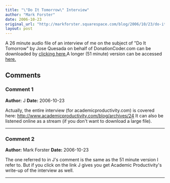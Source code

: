 ```yaml
---
title: "\"Do It Tomorrow\" Interview"
author: "Mark Forster"
date: 2006-10-23
original_url: "http://markforster.squarespace.com/blog/2006/10/23/do-it-tomorrow-interview.html"
layout: post
---
```


A 26 minute audio file of an interview of me on the subject of "Do It Tomorrow" by Jose Quesada on behalf of DonationCoder.com can be downloaded by [clicking here.](/storage/dcpodcast6_64_22.mp3)A longer (51 minute) version can be accessed [here.](http://www.academicproductivity.com/audio/ap.com-Mark-Forster-Interview.mp3)

## Comments

### Comment 1
**Author:** J
**Date:** 2006-10-23

Actually, the entire interview (for academicproductivity.com) is covered here:
<http://www.academicproductivity.com/blog/archives/24>
It can also be listened online as a stream (if you don't want to download a large file).

---

### Comment 2
**Author:** Mark Forster
**Date:** 2006-10-23

The one referred to in J's comment is the same as the 51 minute version I refer to. But if you click on the link J gives you get Academic Productivity's write-up of the interview as well.

---
